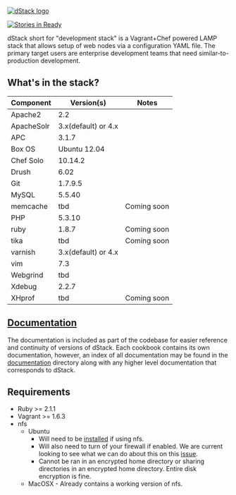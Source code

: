 [![dStack logo](http://www.grndlvl.com/dstack/images/dstack-logo.jpg)](http://grndlvl.com/dStack)

[![Stories in Ready](https://badge.waffle.io/grndlvl/dstack.svg)](https://waffle.io/grndlvl/dstack)

dStack short for "development stack" is a Vagrant+Chef powered LAMP stack that allows setup of web nodes via a configuration YAML file. The primary target users are enterprise development teams that need similar-to-production development.

What's in the stack?
-----------
Component     | Version(s)                  | Notes
------------- | --------------------------- | -------------
Apache2       | 2.2                         |
ApacheSolr    | 3.x(default) or 4.x         |
APC           | 3.1.7                       |
Box OS        | Ubuntu 12.04                |
Chef Solo     | 10.14.2                     |
Drush         | 6.02                        |
Git           | 1.7.9.5                     |
MySQL         | 5.5.40                      |
memcache      | tbd                         | Coming soon
PHP           | 5.3.10                      |
ruby          | 1.8.7                       | Coming soon
tika          | tbd                         | Coming soon
varnish       | 3.x(default) or 4.x         |
vim           | 7.3
Webgrind      | tbd                         |
Xdebug        | 2.2.7                       |
XHprof        | tbd                         | Coming soon

[Documentation](documentation)
------------------------------

The documentation is included as part of the codebase for easier reference
and continuity of versions of dStack. Each cookbook contains its own
documentation, however, an index of all documentation may be found in the
[documentation](documentation) directory along with any higher level documentation
that corresponds to dStack.

Requirements
------------

* Ruby >= 2.1.1
* Vagrant >= 1.6.3
* nfs
  * Ubuntu
    * Will need to be [installed](https://help.ubuntu.com/lts/serverguide/network-file-system.html) if using nfs.
    * Will also need to turn of your firewall if enabled. We are current looking to see what we can do about this on this [issue](https://github.com/grndlvl/dstack/issues/10).
    * Cannot be ran in an encrypted home directory or sharing directories in an encrypted home directory. Entire disk encryption is fine.
  * MacOSX - Already contains a working version of nfs.
